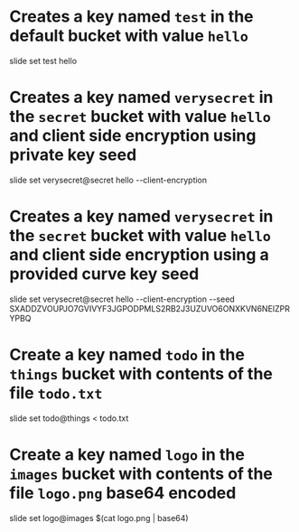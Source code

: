 
# Creates a key named `test` in the default bucket with value `hello`

slide set test hello

# Creates a key named `verysecret` in the `secret` bucket with value `hello` and client side encryption using private key seed

slide set verysecret@secret hello --client-encryption

# Creates a key named `verysecret` in the `secret` bucket with value `hello` and client side encryption using a provided curve key seed

slide set verysecret@secret hello --client-encryption --seed SXADDZVOUPJO7GVIVYF3JGPODPMLS2RB2J3UZUVO6ONXKVN6NEIZPRYPBQ

# Create a key named `todo` in the `things` bucket with contents of the file `todo.txt`

slide set todo@things < todo.txt

# Create a key named `logo` in the `images` bucket with contents of the file `logo.png` base64 encoded

slide set logo@images $(cat logo.png | base64)
